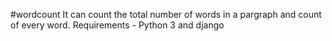 #wordcount 
It can count the total number of words in a pargraph and count of every word.
Requirements - Python 3 and django
